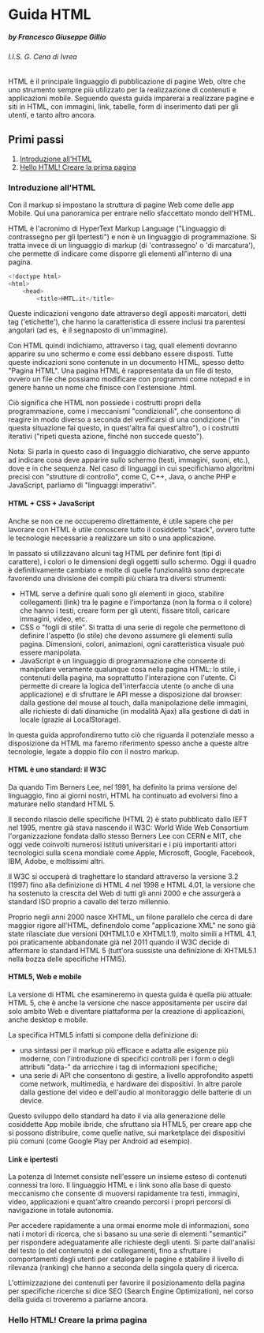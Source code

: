 # Guida HTML

##### by Francesco Giuseppe Gillio
###### I.I.S. G. Cena di Ivrea

HTML è il principale linguaggio di pubblicazione di pagine Web, oltre che uno strumento sempre più utilizzato per la realizzazione di contenuti e applicazioni mobile. Seguendo questa guida imparerai a realizzare pagine e siti in HTML, con immagini, link, tabelle, form di inserimento dati per gli utenti, e tanto altro ancora.

## Primi passi

1. [Introduzione all'HTML](#introduzione-all'html)
2. [Hello HTML! Creare la prima pagina](#hello-html!-creare-la-prima-pagina)

### Introduzione all'HTML

Con il markup si impostano la struttura di pagine Web come delle app Mobile. Qui una panoramica per entrare nello sfaccettato mondo dell'HTML.

HTML è l'acronimo di HyperText Markup Language ("Linguaggio di contrassegno per gli Ipertesti") e non è un linguaggio di programmazione. Si tratta invece di un linguaggio di markup (di 'contrassegno' o 'di marcatura'), che permette di indicare come disporre gli elementi all'interno di una pagina.

```python
<!doctype html>
<html>
    <head>
        <title>HMTL.it</title>
```

Queste indicazioni vengono date attraverso degli appositi marcatori, detti tag ('etichette'), che hanno la caratteristica di essere inclusi tra parentesi angolari (ad es, <img> è il segnaposto di un'immagine).

Con HTML quindi indichiamo, attraverso i tag, quali elementi dovranno apparire su uno schermo e come essi debbano essere disposti. Tutte queste indicazioni sono contenute in un documento HTML, spesso detto "Pagina HTML". Una pagina HTML è rappresentata da un file di testo, ovvero un file che possiamo modificare con programmi come notepad e in genere hanno un nome che finisce con l'estensione .html.

Ciò significa che HTML non possiede i costrutti propri della programmazione, come i meccanismi "condizionali", che consentono di reagire in modo diverso a seconda del verificarsi di una condizione ("in questa situazione fai questo, in quest'altra fai quest'altro"), o i costrutti iterativi ("ripeti questa azione, finché non succede questo").

Nota: Si parla in questo caso di linguaggio dichiarativo, che serve appunto ad indicare cosa deve apparire sullo schermo (testi, immagini, suoni, etc.), dove e in che sequenza. Nel caso di linguaggi in cui specifichiamo algoritmi precisi con "strutture di controllo", come C, C++, Java, o anche PHP e JavaScript, parliamo di "linguaggi imperativi".

#### HTML + CSS + JavaScript

Anche se non ce ne occuperemo direttamente, è utile sapere che per lavorare con HTML è utile conoscere tutto il cosiddetto "stack", ovvero tutte le tecnologie necessarie a realizzare un sito o una applicazione.

In passato si utilizzavano alcuni tag HTML per definire font (tipi di carattere), i colori o le dimensioni degli oggetti sullo schermo. Oggi il quadro è definitivamente cambiato e molte di quelle funzionalità sono deprecate favorendo una divisione dei compiti più chiara tra diversi strumenti:

- HTML serve a definire quali sono gli elementi in gioco, stabilire collegamenti (link) tra le pagine e l'importanza (non la forma o il colore) che hanno i testi, creare form per gli utenti, fissare titoli, caricare immagini, video, etc.
- CSS o "fogli di stile". Si tratta di una serie di regole che permettono di definire l'aspetto (lo stile) che devono assumere gli elementi sulla pagina. Dimensioni, colori, animazioni, ogni caratteristica visuale può essere manipolata.
- JavaScript è un linguaggio di programmazione che consente di manipolare veramente qualunque cosa nella pagina HTML: lo stile, i contenuti della pagina, ma soprattutto l'interazione con l'utente. Ci permette di creare la logica dell'interfaccia utente (o anche di una applicazione) e di sfruttare le API messe a disposizione dal browser: dalla gestione del mouse al touch, dalla manipolazione delle immagini, alle richieste di dati dinamiche (in modalità Ajax) alla gestione di dati in locale (grazie ai LocalStorage).

In questa guida approfondiremo tutto ciò che riguarda il potenziale messo a disposizione da HTML ma faremo riferimento spesso anche a queste altre tecnologie, legate a doppio filo con il nostro markup.

####  HTML è uno standard: il W3C

Da quando Tim Berners Lee, nel 1991, ha definito la prima versione del linguaggio, fino ai giorni nostri, HTML ha continuato ad evolversi fino a maturare nello standard HTML 5.

Il secondo rilascio delle specifiche (HTML 2) è stato pubblicato dallo IEFT nel 1995, mentre già stava nascendo il W3C: World Wide Web Consortium l'organizzazione fondata dallo stesso Berners Lee con CERN e MIT, che oggi vede coinvolti numerosi istituti universitari e i più importanti attori tecnologici sulla scena mondiale come Apple, Microsoft, Google, Facebook, IBM, Adobe, e moltissimi altri.

Il W3C si occuperà di traghettare lo standard attraverso la versione 3.2 (1997) fino alla definizione di HTML 4 nel 1998 e HTML 4.01, la versione che ha sostenuto la crescita del Web di tutti gli anni 2000 e che assurgerà a standard ISO proprio a cavallo del terzo millennio.

Proprio negli anni 2000 nasce XHTML, un filone parallelo che cerca di dare maggior rigore all'HTML, definendolo come "applicazione XML" ne sono già state rilasciate due versioni (XHTML1.0 e XHTML1.1), molto simili a HTML 4.1, poi praticamente abbandonate già nel 2011 quando il W3C decide di affermare lo standard HTML 5 (tutt'ora sussiste una definizione di XHTML5.1 nella bozza delle specifiche HTMl5).

#### HTML5, Web e mobile

La versione di HTML che esamineremo in questa guida è quella più attuale: HTML 5, che è anche la versione che nasce appositamente per uscire dal solo ambito Web e diventare piattaforma per la creazione di applicazioni, anche desktop e mobile.

La specifica HTML5 infatti si compone della definizione di:

- una sintassi per il markup più efficace e adatta alle esigenze più moderne, con l'introduzione di specifici controlli per i form o degli attributi "data-" da arricchire i tag di informazioni specifiche;
- una serie di API che consentono di gestire, a livello approfondito aspetti come network, multimedia, e hardware dei dispositivi. In altre parole dalla gestione del video e dell'audio al monitoraggio delle batterie di un device.

Questo sviluppo dello standard ha dato il via alla generazione delle cosiddette App mobile ibride, che sfruttano sia HTML5, per creare app che si possono distribuire, come quelle native, sui marketplace dei dispositivi più comuni (come Google Play per Android ad esempio).

#### Link e ipertesti

La potenza di Internet consiste nell'essere un insieme esteso di contenuti connessi tra loro. Il linguaggio HTML e i link sono alla base di questo meccanismo che consente di muoversi rapidamente tra testi, immagini, video, applicazioni e quant'altro creando percorsi i propri percorsi di navigazione in totale autonomia.

Per accedere rapidamente a una ormai enorme mole di informazioni, sono nati i motori di ricerca, che si basano su una serie di elementi "semantici" per rispondere adeguatamente alle richieste degli utenti. Si parte dall'analisi del testo (o del contenuto) e dei collegamenti, fino a sfruttare i comportamenti degli utenti per catalogare le pagine e stabilire il livello di rilevanza (ranking) che hanno a seconda della singola query di ricerca.

L'ottimizzazione dei contenuti per favorire il posizionamento della pagina per specifiche ricerche si dice SEO (Search Engine Optimization), nel corso della guida ci troveremo a parlarne ancora.

### Hello HTML! Creare la prima pagina
